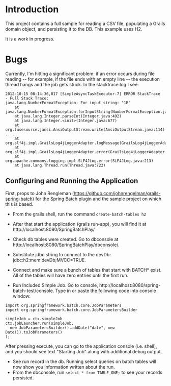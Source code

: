 # Introduction

This project contains a full sample for reading a CSV file, populating a Grails domain object, and persisting it to the DB. This example uses H2.

It is a work in progress.

# Bugs

Currently, I'm hitting a significant problem: if an error occurs during file reading -- for example, if the file ends with an empty line -- the execution thread hangs and the job gets stuck. In the stacktrace.log I see:

```
2012-10-15 08:14:36,017 [SimpleAsyncTaskExecutor-7] ERROR StackTrace  - Full Stack Trace:
java.lang.NumberFormatException: For input string: "1B"
	at java.lang.NumberFormatException.forInputString(NumberFormatException.java:65)
	at java.lang.Integer.parseInt(Integer.java:492)
	at java.lang.Integer.<init>(Integer.java:677)
	at org.fusesource.jansi.AnsiOutputStream.write(AnsiOutputStream.java:114)
....
	at org.slf4j.impl.GrailsLog4jLoggerAdapter.logMessage(GrailsLog4jLoggerAdapter.java:191)
	at org.slf4j.impl.GrailsLog4jLoggerAdapter.error(GrailsLog4jLoggerAdapter.java:166)
	at org.apache.commons.logging.impl.SLF4JLog.error(SLF4JLog.java:213)
	at java.lang.Thread.run(Thread.java:722)
```


## Configuring and Running the Application

First, props to John Rengleman (https://github.com/johnrengelman/grails-spring-batch) for the Spring Batch plugin and the sample project on which this is based.


* From the grails shell, run the command `create-batch-tables h2`

* After that start the application (grails run-app), you will find it at http://localhost:8080/SpringBatchPlay/
* Check db tables were created.  Go to dbconsole at http://localhost:8080/SpringBatchPlay/dbconsole/.
* Substitute jdbc string to connect to the devDb: jdbc:h2:mem:devDb;MVCC=TRUE.
* Connect and make sure a bunch of tables that start with BATCH* exist.   All of the tables will have zero entries until the first run.
* Run Included Simple Job.  Go to console, http://localhost:8080/spring-batch-test/console.  Type in or paste the following code into console window:  


```
import org.springframework.batch.core.JobParameters
import org.springframework.batch.core.JobParametersBuilder

simpleJob = ctx.simpleJob
ctx.jobLauncher.run(simpleJob,
  new JobParametersBuilder().addDate("date", new Date()).toJobParameters()
);
```

After pressing execute, you can go to the application console (i.e. shell), and you should see text "Starting Job" along with additional debug output.

* See run record in the db.   Running select queries on batch tables will now show you information written about the run.
* From the dbconsole, run `select * from TABLE_ONE;` to see your records persisted.